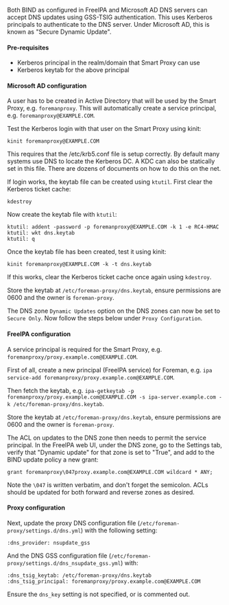 Both BIND as configured in FreeIPA and Microsoft AD DNS servers can accept DNS updates using GSS-TSIG authentication.  This uses Kerberos principals to authenticate to the DNS server.  Under Microsoft AD, this is known as "Secure Dynamic Update".

#### Pre-requisites

* Kerberos principal in the realm/domain that Smart Proxy can use
* Kerberos keytab for the above principal

#### Microsoft AD configuration

A user has to be created in Active Directory that will be used by the Smart Proxy, e.g. `foremanproxy`. This will automatically create a service principal, e.g. `foremanproxy@EXAMPLE.COM`.

Test the Kerberos login with that user on the Smart Proxy using kinit:

    kinit foremanproxy@EXAMPLE.COM

This requires that the /etc/krb5.conf file is setup correctly. By default many systems use DNS to locate the Kerberos DC. A KDC can also be statically set in this file. There are dozens of documents on how to do this on the net.

If login works, the keytab file can be created using `ktutil`. First clear the Kerberos ticket cache:

    kdestroy

Now create the keytab file with `ktutil`:

    ktutil: addent -password -p foremanproxy@EXAMPLE.COM -k 1 -e RC4-HMAC
    ktutil: wkt dns.keytab
    ktutil: q

Once the keytab file has been created, test it using kinit:

    kinit foremanproxy@EXAMPLE.COM -k -t dns.keytab

If this works, clear the Kerberos ticket cache once again using `kdestroy`.

Store the keytab at `/etc/foreman-proxy/dns.keytab`, ensure permissions are 0600 and the owner is `foreman-proxy`.

The DNS zone `Dynamic Updates` option on the DNS zones can now be set to `Secure Only`. Now follow the steps below under `Proxy Configuration`.

#### FreeIPA configuration

A service principal is required for the Smart Proxy, e.g. `foremanproxy/proxy.example.com@EXAMPLE.COM`.

First of all, create a new principal (FreeIPA service) for Foreman, e.g. `ipa service-add foremanproxy/proxy.example.com@EXAMPLE.COM`.

Then fetch the keytab, e.g. `ipa-getkeytab -p foremanproxy/proxy.example.com@EXAMPLE.COM -s ipa-server.example.com -k /etc/foreman-proxy/dns.keytab`.

Store the keytab at `/etc/foreman-proxy/dns.keytab`, ensure permissions are 0600 and the owner is `foreman-proxy`.

The ACL on updates to the DNS zone then needs to permit the service principal.  In the FreeIPA web UI, under the DNS zone, go to the Settings tab, verify that "Dynamic update" for that zone is set to "True", and add to the BIND update policy a new grant:

    grant foremanproxy\047proxy.example.com@EXAMPLE.COM wildcard * ANY;

Note the `\047` is written verbatim, and don't forget the semicolon.  ACLs should be updated for both forward and reverse zones as desired.

#### Proxy configuration

Next, update the proxy DNS configuration file (`/etc/foreman-proxy/settings.d/dns.yml`) with the following setting:

    :dns_provider: nsupdate_gss

And the DNS GSS configuration file (`/etc/foreman-proxy/settings.d/dns_nsupdate_gss.yml`) with:

    :dns_tsig_keytab: /etc/foreman-proxy/dns.keytab
    :dns_tsig_principal: foremanproxy/proxy.example.com@EXAMPLE.COM

Ensure the `dns_key` setting is not specified, or is commented out.
